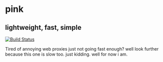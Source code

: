 # pink
## lightweight, fast, simple


[![Build Status](https://travis-ci.org/joemccann/dillinger.svg?branch=master)](https://travis-ci.org/joemccann/dillinger)

Tired of annoying web proxies just not going fast enough? well look further because this one is slow too. 
just kidding. well for now i am.
